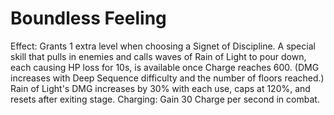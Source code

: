 # Boundless Feeling

Effect: Grants 1 extra level when choosing a Signet of Discipline. A special skill that pulls in enemies and calls waves of Rain of Light to pour down, each causing HP loss for 10s, is available once Charge reaches 600. (DMG increases with Deep Sequence difficulty and the number of floors reached.) Rain of Light's DMG increases by 30% with each use, caps at 120%, and resets after exiting stage.
Charging: Gain 30 Charge per second in combat.
